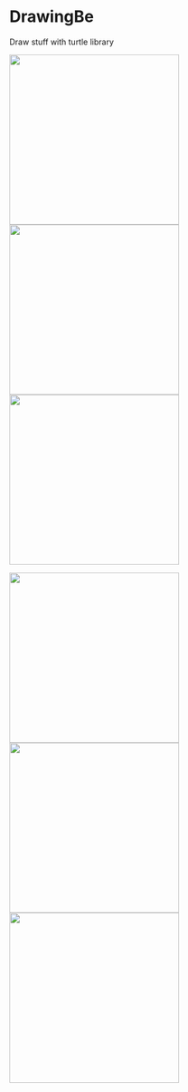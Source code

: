 # DrawingBe

Draw stuff with turtle library

<img src="https://user-images.githubusercontent.com/68009977/212389498-e12ed826-3abd-4311-a5d6-f5813de3ea81.png" width="300" height="300" /><img src="https://user-images.githubusercontent.com/68009977/212389509-d0047da1-7e9b-45ba-a85e-aa890171e530.png" width="300" height="300" /><img src="https://user-images.githubusercontent.com/68009977/212389523-e2b7e3bb-e345-4ae4-802f-c4af354b8aaa.png" width="300" height="300" />

<img src="https://user-images.githubusercontent.com/68009977/212389533-7b9f0fe5-4d9e-4937-beb8-6755cae71cce.png" width="300" height="300" /><img src="https://user-images.githubusercontent.com/68009977/212389541-0d0e1cbe-46a2-43e2-8291-daa47a070a57.png" width="300" height="300" /><img src="https://user-images.githubusercontent.com/68009977/212389550-989db641-c988-45e7-8837-cd63816d66b3.png" width="300" height="300" />
